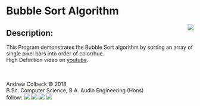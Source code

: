 # Bubble Sort Algorithm
<img src="https://gdurl.com/ppNB" align="right">

## Description:
This Program demonstrates the Bubble Sort algorithm by sorting an array of single pixel bars into order of color/hue.<br>
High Definition video on [youtube](https://youtu.be/1DZwgxexBac).

<br><br>
Andrew Colbeck © 2018<br>
B.Sc. Computer Science, B.A. Audio Engineering (Hons)    <br>
follow: 
[<img src="https://gdurl.com/vYH5">](https://github.com/AndrewColbeck)
[<img src="https://gdurl.com/xpGoe">](https://www.facebook.com/andrewtcolbeck)
[<img src="https://gdurl.com/FGea">](https://www.youtube.com/channel/UCG9CXPHtEN6zEz-KmLGFT2A)
[<img src="https://gdurl.com/f8fuk">](https://www.linkedin.com/in/andrewcolbeck)
